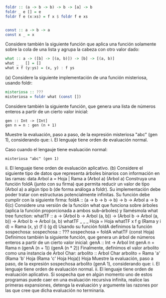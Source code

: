 ```Haskell
foldr :: (a -> b -> b) -> b -> [a] -> b
foldr _ e [] = e
foldr f e (x:xs) = f x $ foldr f e xs


const :: a -> b -> a
const x _ = x
```

Considere también la siguiente función que aplica una función solamente sobre la cola de una lista y agrupa la cabeza con otro valor dado:
```Haskell
what :: a -> ([b] -> [(a, b)]) -> [b] -> [(a, b)]
what _ _ [] = []
what x f (y:ys) = (x, y) : f ys
```

(a) Considere la siguiente implementación de una función misteriosa, usando foldr:
```Haskell
misteriosa :: ???
misteriosa = foldr what (const [])
```
Considere también la siguiente función, que genera una lista de números enteros a partir de un cierto valor inicial:
```
gen :: Int -> [Int]
gen n = n : gen (n + 1)
```
Muestre la evaluación, paso a paso, de la expresión misteriosa "abc" (gen 1), considerando que:
i. El lenguaje tiene orden de evaluación normal.

Caso cuando el lengauje tiene evaluación normal:

```
misteriosa "abc" (gen 1)
```


ii. El lenguaje tiene orden de evaluación aplicativo.
(b) Considere el siguiente tipo de datos que representa árboles binarios con información
en las ramas:
data Arbol a = Hoja | Rama a (Arbol a) (Arbol a)
Construya una función foldA (junto con su firma) que permita reducir un valor de
tipo (Arbol a) a algún tipo b (de forma análoga a foldr). Su implementación debe
poder tratar con estructuras potencialmente infinitas.
Su función debe cumplir con la siguiente firma:
foldA :: (a -> b -> b -> b) -> b -> Arbol a -> b
6(c) Considere una versión de la función what que funciona sobre árboles (aplica la función
proporcionada a ambos sub–árboles) y llamésmola what tree function:
whatTF :: a
-> (Arbol b -> Arbol (a, b))
-> (Arbol b -> Arbol (a, b))
-> Arbol b
-> Arbol (a, b)
whatTF _ _ _ Hoja
= Hoja
whatTF x f g (Rama y i d) = Rama (x, y) (f i) (g d)
Usando su función foldA definimos la función sospechosa:
sospechosa :: ???
sospechosa = foldA whatTF (const Hoja)
Definimos también la siguiente función, que genera un árbol de números enteros a
partir de un cierto valor inicial:
genA :: Int -> Arbol Int
genA n = Rama n (genA (n + 1)) (genA (n * 2))
Finalmente, definimos el valor arbolito como una instancia de Arbol Char:
arbolito :: Arbol Char
arbolito = Rama 'a' (Rama 'b' Hoja (Rama 'c' Hoja Hoja)) Hoja
Muestre la evaluación, paso a paso, de la expresión sospechosa arbolito (genA 1),
considerando que:
i. El lenguaje tiene orden de evaluación normal.
ii. El lenguaje tiene orden de evaluación aplicativo.
Si sospecha que en algún momento uno de estos programas puede caer en una evaluación
recursiva infinita, realice las primeras expansiones, detenga la evaluación y argumente las
razones por las que cree que dicha evaluación no terminaría.